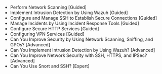 - Perform Network Scanning [Guided]
- Implement Intrusion Detection by Using Wazuh [Guided]
- Configure and Manage SSH to Establish Secure Connections [Guided]
- Manage Incidents by Using Incident Response Tools [Guided]
- Configure Secure HTTP Services [Guided]
- Configuring VPN Services [Guided]
- Can You Improve Security by Using Network Scanning, Sniffing, and GPOs? [Advanced]
- Can You Implement Intrusion Detection by Using Wazuh? [Advanced]
- Can You Improve Network Security with SSH, HTTPS, and IPSec? [Advanced]
- Can You Use Snort and SSH? [Expert]
